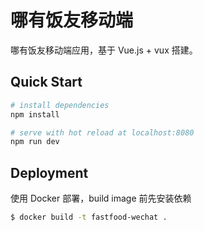 # 哪有饭友移动端

哪有饭友移动端应用，基于 Vue.js + vux 搭建。

## Quick Start

``` bash
# install dependencies
npm install

# serve with hot reload at localhost:8080
npm run dev
```

## Deployment

使用 Docker 部署，build image 前先安装依赖

```bash
$ docker build -t fastfood-wechat .
```

